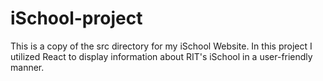 # iSchool-project

This is a copy of the src directory for my iSchool Website. In this project I utilized React to display information about RIT's iSchool in a user-friendly manner. 